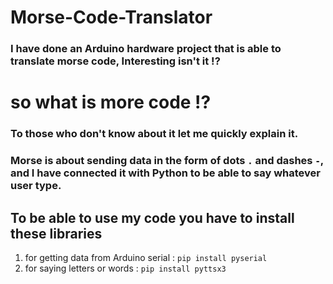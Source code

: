 # Morse-Code-Translator
### I have done an Arduino hardware project that is able to translate morse code, Interesting isn't it !?

# so what is more code !? 
### To those who don't know about it let me quickly explain it.
### Morse is about sending data in the form of dots `.` and dashes `-`, and I have connected it with Python to be able to say whatever user type.

## To be able to use my code you have to install these libraries 
1. for getting data from Arduino serial :
   `pip install pyserial`
2. for saying letters or words :
   `pip install pyttsx3`

